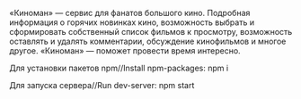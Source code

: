 «Киноман» — сервис для фанатов большого кино. Подробная информация о горячих новинках кино, возможность выбрать и сформировать собственный список фильмов к просмотру, возможность оставлять и удалять комментарии, обсуждение кинофильмов и многое другое. «Киноман» — поможет провести время интересно.


Для установки пакетов npm//Install npm-packages:
npm i


Для запуска сервера//Run dev-server:
npm start

